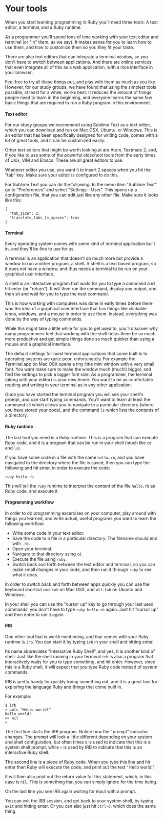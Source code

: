 # Your tools

When you start learning programming in Ruby you'll need three tools: A text
editor, a terminal, and a Ruby runtime.

As a programmer you'll spend tons of time working with your text editor and
terminal (or "in" them, as we say). It makes sense for you to learn how to use
them, and how to customize them so you they fit your taste.

There are also text editors that can integrate a terminal window, so you don't
have to switch between applications. And there are online services that even
integrate all of this as a web application, with a nice interface in your
browser.

Feel free to try all these things out, and play with them as much as you like.
However, for our study groups, we have found that using the simplest tools
possible, at least for a while, works best: It reduces the amount of things
people need to learn in the beginning, and everyone learns the same few basic
things that are required to run a Ruby program in this environment.

#### Text editor

For our study groups we recommend using Sublime Text as a text editor, which
you can download and run on Mac OSX, Ubuntu, or Windows. This is an editor that
has been specifically designed for writing code, comes with a lot of great
tools, and it can be customized easily.

Other text editors that might be worth looking at are Atom, Textmate 2, and, if
you like to use some of the powerful oldschool tools from the early times of
Unix, VIM and Emacs. These are all great editors to use.

Whatever editor you use, you want it to insert 2 spaces when you hit the "tab"
key. Make sure your editor is configured to do this.

For Sublime Text you can do the following: In the menu item "Sublime Text" go
to "Preferences" and select "Settings - User". This opens up a configuration
file, that you can edit just like any other file. Make sure it looks like this:

```
{
  "tab_size": 2,
  "translate_tabs_to_spaces": true
}
```

#### Terminal

Every operating system comes with some kind of terminal application built in,
and they'll be fine to use for us.

A terminal is an application that doesn't do much more but provide a window
to run another program, a shell. A shell is a text based program, so it does
not have a window, and thus needs a terminal to be run on your graphical user
interface.

A shell is an interactive program that waits for you to type a command and hit
enter (or "return"). It will then run the command, display any output, and then
sit and wait for you to type the next command.

This is how working with computers was done in early times before there was the
idea of a graphical user interface that has things like clickable icons,
windows, and a mouse in order to use them. Instead, everything was done by the
way of typing commands.

While this might take a little while for you to get used to, you'll discover
why many programmers feel that working with the shell helps them be so much
more productive and get simple things done so much quicker than using a mouse
and a graphical interface.

The default settings for most terminal applications that come built in to
operating systems are quite poor, unfortunately. For example the Terminal.app
on Mac OSX opens a tiny little mini window with a very small font. You want
make sure to make the window much (much!) bigger, and find the settings to pick
a bigger font size. As a programmer, the terminal (along with your editor) is
your new home. You want to be as comfortable reading and writing in your
terminal as in any other application.

Once you have started the terminal program you will see your shell's prompt,
and can start typing commands. You'll want to learn at least the command `cd`
which allows you to navigate to a particular directory (where you have stored
your code), and the command `ls` which lists the contents of a directory.

#### Ruby runtime

The last tool you need is a Ruby runtime. This is a program that can execute
Ruby code, and it is a program that can be run in your shell (much like `cd`
and `ls`).

If you have some code in a file with the name `hello.rb`, and you have
navigated to the directory where the file is saved, then you can type the
following and hit enter, in order to execute the code:

```
ruby hello.rb
```

This will tell the `ruby` runtime to interpret the content of the file
`hello.rb` as Ruby code, and execute it.

#### Programming workflow

In order to do programming excercises on your computer, play around with things
you learned, and write actual, useful programs you want to learn the following
workflow:

* Write some code in your text editor.
* Save the code to a file in a particular directory. The filename should end
  with `.rb`.
* Open your terminal.
* Navigate to that directory using `cd`.
* Execute the file using `ruby`.
* Switch back and forth between the text editor and terminal, so you
  can make small changes in your code, and then run it through `ruby` to see
  what it does.

In order to switch back and forth between apps quickly you can use the keyboard
shortcut `cmd-tab` on Mac OSX, and `alt-tab` on Ubuntu and Windows.

In your shell you can use the "cursor up" key to go through your last used
commands: you don't have to type `ruby hello.rb` again. Just hit "cursor up"
and then enter to run it again.

#### IRB

One other tool that is worth mentioning, and that comes with your Ruby runtime
is `irb`. You can start it by typing `irb` in your shell and hitting enter.

Its name abbreviates "Interactive Ruby Shell", and yes, it is another kind of
shell: Just like the shell running in your terminal `irb` is also a program
that interactively waits for you to type something, and hit enter. However,
since this is a Ruby shell, it will expect that you type Ruby code instead of
system commands.

IRB is pretty handy for quickly trying something out, and it is a great tool
for exploring the language Ruby and things that come built in.

For example:

```
$ irb
> puts "Hello world!"
Hello world!
=> nil
>
```

The first line starts the IRB program. Notice how the "prompt" indicator
changes. The prompt will look a little different depending on your system and
shell configuration, but often times `$` is used to indicate that this is a
system shell prompt, while `>` is used by IRB to indicate that this is an
interactive Ruby shell.

The second line is a piece of Ruby code. When you type this line and hit enter
then Ruby will execute the code, and print out the text "Hello world!".

It will then also print out the return value for this statement, which, in this
case is `nil`. This is something that you can simply ignore for the time being.

On the last line you see IRB again waiting for input with a prompt.

You can exit the IRB session, and get back to your system shell, by typing
`exit` and hitting enter. Or you can also just hit `ctrl-d`, which does the
same thing.
